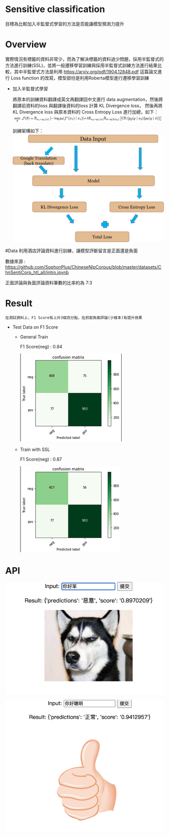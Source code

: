 # Sensitive classification 
  目標為比較加入半監督式學習的方法是否能讓模型預測力提升

# Overview
實際情況有標籤的資料非常少，而為了解決標籤的資料過少問題，採用半監督式的方法進行訓練(SSL)，並將一般遷移學習訓練與採用半監督式訓練方法進行結果比較，其中半監督式方法是利用
https://arxiv.org/pdf/1904.12848.pdf 這篇論文進行 Loss function 的改寫，模型部份是利用Roberta模型進行遷移學習訓練
* 加入半監督式學習
    
    將原本的訓練資料翻譯成英文再翻譯回中文進行 data augmentation，然後將翻譯前資料的loss 與翻譯後資料的loss 計算 KL Divergence loss，
    然後再將KL Divergence loss 與原本資料的 Cross Entropy Loss 進行加總，如下：
![image](https://github.com/ChingHuanChiu/sensitive/blob/master/img/%E6%88%AA%E5%9C%96%202021-09-05%20%E4%B8%8B%E5%8D%886.33.09.png)

    訓練架構如下：
![image](https://github.com/ChingHuanChiu/sensitive/blob/master/img/structure.jpeg)

#Data
利用酒店評論資料進行訓練，讓模型評斷留言是正面還是負面

數據來源 : https://github.com/SophonPlus/ChineseNlpCorpus/blob/master/datasets/ChnSentiCorp_htl_all/intro.ipynb

正面評論與負面評論資料筆數的比率約為 7:3
# Result
    在測試資料上，F1 Score有上升3個百分點，在抓取負面評論(少樣本)有提升效果
   
   * Test Data on F1 Score
     * General Train 
       
       F1 Score(neg) : 0.84
       
       ![image](https://github.com/ChingHuanChiu/sensitive/blob/master/img/roberta.png)
     * Train with SSL
        
       F1 Score(neg) : 0.87
       
       ![image](https://github.com/ChingHuanChiu/sensitive/blob/master/img/roberta_with_back_translate.png)

# API
  ![image](https://github.com/ChingHuanChiu/sensitive/blob/master/img/bad.png)


  ![image](https://github.com/ChingHuanChiu/sensitive/blob/master/img/normal.png)




